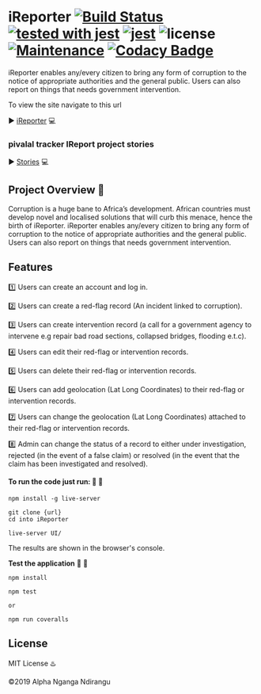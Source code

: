 # iReporter [![Build Status](https://travis-ci.org/bl4ck4ndbr0wn/iReporter.svg?branch=gh-pages)](https://travis-ci.org/bl4ck4ndbr0wn/iReporter) [![tested with jest](https://img.shields.io/badge/tested_with-jest-99424f.svg)](https://github.com/facebook/jest) [![jest](https://jestjs.io/img/jest-badge.svg)](https://github.com/facebook/jest)  ![license](https://img.shields.io/github/license/mashape/apistatus.svg) [![Maintenance](https://img.shields.io/badge/Maintained%3F-yes-green.svg)](https://github.com/bl4ck4ndbr0wn/iReporter) [![Codacy Badge](https://api.codacy.com/project/badge/Grade/b1ec3d9cd8264734bfaa9a81de17e57b)](https://app.codacy.com/app/bl4ck4ndbr0wn/iReporter?utm_source=github.com&utm_medium=referral&utm_content=bl4ck4ndbr0wn/iReporter&utm_campaign=Badge_Grade_Dashboard)

iReporter enables any/every citizen to bring any form of corruption to the notice of appropriate authorities and the general public. Users can also report on things that needs government intervention.

To view the site navigate to this url 

:arrow_forward: [iReporter](https://bl4ck4ndbr0wn.github.io/iReporter/iReporter/UI) :computer:

### pivalal tracker IReport project stories

:arrow_forward: [Stories](https://www.pivotaltracker.com/projects/2226962) :computer:

## Project Overview :mega:

Corruption is a huge bane to Africa’s development. African countries must develop novel and
localised solutions that will curb this menace, hence the birth of iReporter. iReporter enables
any/every citizen to bring any form of corruption to the notice of appropriate authorities and the
general public. Users can also report on things that needs government intervention.

## Features

:one: Users can create an account and log in.

:two: Users can create a red-flag record (An incident linked to corruption).

:three: Users can create intervention record (a call for a government agency to intervene e.g
   repair bad road sections, collapsed bridges, flooding e.t.c).
   
:four: Users can edit their red-flag or intervention records.

:five: Users can delete their red-flag or intervention records.

:six: Users can add geolocation (Lat Long Coordinates) to their red-flag or intervention
   records.
   
:seven: Users can change the geolocation (Lat Long Coordinates) attached to their red-flag or
   intervention records.
   
:eight: Admin can change the status of a record to either under investigation, rejected (in the
   event of a false claim) or resolved (in the event that the claim has been investigated and
   resolved).

#### To run the code just run: :construction: :beginner:

```
npm install -g live-server

git clone {url}
cd into iReporter

live-server UI/
```

The results are shown in the browser's console.
 
**Test the application** :construction: :beginner:

```.env
npm install

npm test

or

npm run coveralls
```

## License

MIT License :hotsprings:

:copyright:2019 Alpha Nganga Ndirangu 
